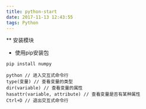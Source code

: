 ```yaml
---
title: python-start
date: 2017-11-13 12:43:55
tags: Python
---
```

** 安装模块
- 使用pip安装包
```
pip install numpy

python // 进入交互式命令行
type(变量) // 查看变量的类型
dir(variable) // 查看变量的属性
hasattr(variable, attribute) // 查看变量是否有某种属性
Ctrl+D // 退出交互式命令行
```
